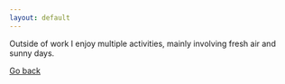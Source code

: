 ```yaml
---
layout: default
---
```

Outside of work I enjoy multiple activities, mainly involving fresh air and sunny days.



[Go back](./)
